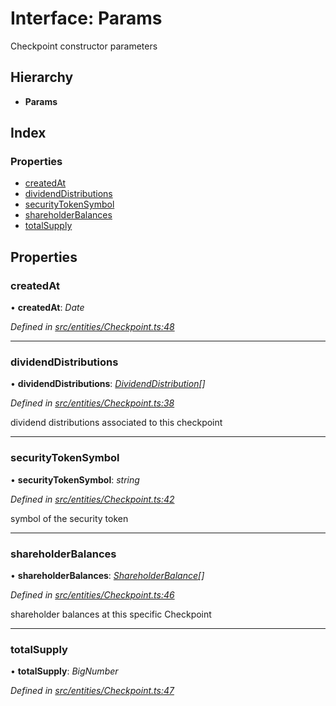 # Interface: Params

Checkpoint constructor parameters

## Hierarchy

- **Params**

## Index

### Properties

- [createdAt](_entities_checkpoint_.params.md#createdat)
- [dividendDistributions](_entities_checkpoint_.params.md#dividenddistributions)
- [securityTokenSymbol](_entities_checkpoint_.params.md#securitytokensymbol)
- [shareholderBalances](_entities_checkpoint_.params.md#shareholderbalances)
- [totalSupply](_entities_checkpoint_.params.md#totalsupply)

## Properties

### createdAt

• **createdAt**: _Date_

_Defined in [src/entities/Checkpoint.ts:48](https://github.com/PolymathNetwork/polymath-sdk/blob/a1cd5e3/src/entities/Checkpoint.ts#L48)_

---

### dividendDistributions

• **dividendDistributions**: _[DividendDistribution](../classes/_entities_dividenddistribution_.dividenddistribution.md)[]_

_Defined in [src/entities/Checkpoint.ts:38](https://github.com/PolymathNetwork/polymath-sdk/blob/a1cd5e3/src/entities/Checkpoint.ts#L38)_

dividend distributions associated to this checkpoint

---

### securityTokenSymbol

• **securityTokenSymbol**: _string_

_Defined in [src/entities/Checkpoint.ts:42](https://github.com/PolymathNetwork/polymath-sdk/blob/a1cd5e3/src/entities/Checkpoint.ts#L42)_

symbol of the security token

---

### shareholderBalances

• **shareholderBalances**: _[ShareholderBalance](_types_index_.shareholderbalance.md)[]_

_Defined in [src/entities/Checkpoint.ts:46](https://github.com/PolymathNetwork/polymath-sdk/blob/a1cd5e3/src/entities/Checkpoint.ts#L46)_

shareholder balances at this specific Checkpoint

---

### totalSupply

• **totalSupply**: _BigNumber_

_Defined in [src/entities/Checkpoint.ts:47](https://github.com/PolymathNetwork/polymath-sdk/blob/a1cd5e3/src/entities/Checkpoint.ts#L47)_
